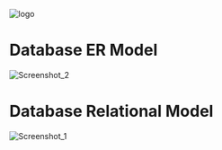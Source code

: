 ![logo](https://user-images.githubusercontent.com/38067667/101016564-a45bfa80-3571-11eb-9f83-1a18e466e97d.png)

# Database ER Model
![Screenshot_2](https://user-images.githubusercontent.com/38067667/101021743-f9e7d580-3578-11eb-8b49-d9a1bb0ab9c9.png)


# Database Relational Model
![Screenshot_1](https://user-images.githubusercontent.com/38067667/104126884-c8c4a700-5367-11eb-9263-ac4f606c46f8.png)
